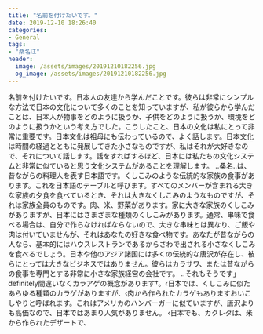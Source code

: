 ```yaml
---
title: "名前を付けたいです。"
date: 2019-12-10 18:26:40
categories:
- General
tags:
- "桑名江"
header:
  image: /assets/images/20191210182256.jpg
  og_image: /assets/images/20191210182256.jpg
---
```


名前を付けたいです。日本人の友達から学んだことです。彼らは非常にシンプルな方法で日本の文化について多くのことを知っていますが、私が彼らから学んだことは、日本人が物事をどのように扱うか、子供をどのように扱うか、環境をどのように扱うかという考え方でした。こうしたこと、日本の文化は私にとって非常に重要です。日本文化は祖母にも伝わっているので、よく話します。日本文化は時間の経過とともに発展してきた小さなものですが、私はそれが大好きなので、それについて話します。話をすればするほど、日本には私たちの文化システムと非常に似ていると思う文化システムがあることを理解します。 ‥桑名‥は、昔ながらの料理人を表す日本語です。くしこみのような伝統的な家族の食事があります。これを日本語のテーブルと呼びます。すべてのメンバーが含まれる大きな家族の夕食を食べているとき、それは大きなくしこみのようなものですが、それは家族全員のものです。肉、米、野菜があります。家に大きな家族のくしこみがありますが、日本にはさまざまな種類のくしこみがあります。通常、串味で食べる場合は、自分で作らなければならないので、大きな串味とは異なり、ご飯や肉は付いていませんが、それはあなたの好きな食べ物です。あなたが昔ながらの人なら、基本的にはハウスレストランであるからさわで出される小さなくしこみを食べるでしょう。日本や他のアジア諸国には多くの伝統的な唐沢が存在し、彼らにとっては大きなビジネスではありません。彼らはカラサワ、または昔ながらの食事を専門とする非常に小さな家族経営の会社です。 ‥それもそうです」definitely間違いなくカラアゲの概念があります†。‹日本では、くしこみに似たあらゆる種類のカラゲがありますが、‹肉から作られたカラゲもありますおいこしやりと呼ばれます。これはアメリカのハンバーガーに似ていますが、唐沢よりも高価なので、日本ではあまり人気がありません。 ‹日本でも、カクレタは、米から作られたデザートで、
